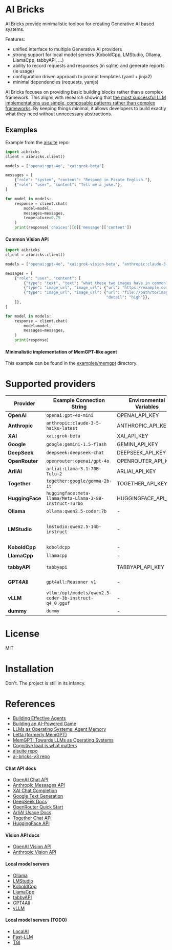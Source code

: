 # AI Bricks

AI Bricks provide minimalistic toolbox for creating Generative AI based systems.

Features:
- unified interface to multiple Generative AI providers
- strong support for local model servers (KoboldCpp, LMStudio, Ollama, LlamaCpp, tabbyAPI, ...)
- ability to record requests and responses (in sqlite) and generate reports (ie usage)
- configuration driven approach to prompt templates (yaml + jinja2)
- minimal dependencies (requests, yamja)

AI Bricks focuses on providing basic building blocks rather than a complex framework. This aligns with research showing that [the most successful LLM implementations use simple, composable patterns rather than complex frameworks](https://www.anthropic.com/research/building-effective-agents). By keeping things minimal, it allows developers to build exactly what they need without unnecessary abstractions.


## Examples

Example from the [aisuite](https://github.com/andrewyng/aisuite) repo:
```python
import aibricks
client = aibricks.client()

models = ["openai:gpt-4o", "xai:grok-beta"]

messages = [
    {"role": "system", "content": "Respond in Pirate English."},
    {"role": "user", "content": "Tell me a joke."},
]

for model in models:
    response = client.chat(
        model=model,
        messages=messages,
        temperature=0.75
    )
    print(response['choices'][0]['message']['content'])
```

#### Common Vision API

```python
import aibricks
client = aibricks.client()

models = ["openai:gpt-4o", "xai:grok-vision-beta", "anthropic:claude-3-5-sonnet-latest"]

messages = [
    {"role": "user", "content": [
        {"type": "text", "text": "what these two images have in common?"},
        {"type": "image_url", "image_url": {"url": "https://example.com/image1.jpg"}},
        {"type": "image_url", "image_url": {"url": "file://path/to/image2.jpg",
                                            "detail": "high"}},
    ]},
]

for model in models:
    response = client.chat(
        model=model,
        messages=messages,
    )
    print(response)
```

#### Minimalistic implementation of MemGPT-like agent
This example can be found in the [examples/memgpt](examples/memgpt) directory.


# Supported providers

| Provider       | Example Connection String           | Environmental Variables  | Notes  |
|----------------|-------------------------------------|--------------------------|--------|
| **OpenAI**     | `openai:gpt-4o-mini`                | OPENAI_API_KEY           |        |
| **Anthropic**  | `anthropic:claude-3-5-haiku-latest` | ANTHROPIC_API_KEY        |        |
| **XAI**        | `xai:grok-beta`                     | XAI_API_KEY              |        |
| **Google**     | `google:gemini-1.5-flash`           | GEMINI_API_KEY           |        |
| **DeepSeek**   | `deepseek:deepseek-chat`            | DEEPSEEK_API_KEY         |        |
| **OpenRouter** | `openrouter:openai/gpt-4o`          | OPENROUTER_API_KEY       |        |
| **ArliAI**     | `arliai:Llama-3.1-70B-Tulu-2`       | ARLIAI_API_KEY           |        |
| **Together**   | `together:google/gemma-2b-it`       | TOGETHER_API_KEY         | 🚧🚧🚧 |
| **HuggingFace**| `huggingface:meta-llama/Meta-Llama-3-8B-Instruct-Turbo` | HUGGINGFACE_API_KEY | 🚧🚧🚧 |
| **Ollama**     | `ollama:qwen2.5-coder:7b`           | -                        | GGUF   |
| **LMStudio**   | `lmstudio:qwen2.5-14b-instruct`     | -                        | GGUF<br>dynamic model loading |
| **KoboldCpp**  | `koboldcpp`                         | -                        | GGUF   |
| **LlamaCpp**   | `llamacpp`                          | -                        | GGUF   |
| **tabbyAPI**   | `tabbyapi`                          | TABBYAPI_API_KEY         | EXL2, GPTQ |
| **GPT4All**    | `gpt4all:Reasoner v1`               | -                        | GGUF<br>buggy |
| **vLLM**       | `vllm:/opt/models/qwen2.5-coder-3b-instruct-q4_0.gguf` | - | GGUF |
| **dummy**      | `dummy`                             | -                        |        |


# License

MIT

# Installation

Don't. The project is still in its infancy.


# References

- [Building Effective Agents](https://www.anthropic.com/research/building-effective-agents)
- [Building an AI-Powered Game](https://learn.deeplearning.ai/courses/building-an-ai-powered-game)
- [LLMs as Operating Systems: Agent Memory](https://learn.deeplearning.ai/courses/llms-as-operating-systems-agent-memory)
- [Letta (formerly MemGPT)](https://github.com/letta-ai/letta)
- [MemGPT: Towards LLMs as Operating Systems](https://arxiv.org/abs/2310.08560)
- [Cognitive load is what matters](https://minds.md/zakirullin/cognitive)
- [aisuite repo](https://github.com/andrewyng/aisuite)
- [ai-bricks-v3 repo](https://github.com/mobarski/ai-bricks-v3)

#### Chat API docs
- [OpenAI Chat API](https://platform.openai.com/docs/api-reference/chat)
- [Anthropic Messages API](https://docs.anthropic.com/en/api/messages)
- [XAI Chat Completion](https://docs.x.ai/docs/api-reference#chat-completions)
- [Google Text Generation](https://ai.google.dev/gemini-api/docs/text-generation)
- [DeepSeek Docs](https://api-docs.deepseek.com/)
- [OpenRouter Quick Start](https://openrouter.ai/docs/quick-start)
- [ArliAI Usage Docs](https://www.arliai.com/docs)
- [Together Chat API](https://docs.together.ai/docs/chat-overview)
- [HuggingFace API](https://huggingface.co/docs/api-inference/index)

#### Vision API docs
- [OpenAI Vision API](https://platform.openai.com/docs/guides/vision)
- [Anthropic Vision API](https://docs.anthropic.com/en/docs/build-with-claude/vision)

#### Local model servers
- [Ollama](https://ollama.ai/)
- [LMStudio](https://lmstudio.ai/)
- [KoboldCpp](https://github.com/LostRuins/koboldcpp)
- [LlamaCpp](https://github.com/ggerganov/llama.cpp)
- [tabbyAPI](https://github.com/theroyallab/tabbyAPI)
- [GPT4All](https://gpt4all.io/index.html?ref=localhost)
- [vLLM](https://docs.vllm.ai/en/latest/serving/openai_compatible_server.html)

#### Local model servers (TODO)
- [LocalAI](https://github.com/mudler/LocalAI)
- [Fast-LLM](https://github.com/ServiceNow/Fast-LLM)
- [TGI](https://huggingface.co/docs/text-generation-inference/en/index)

